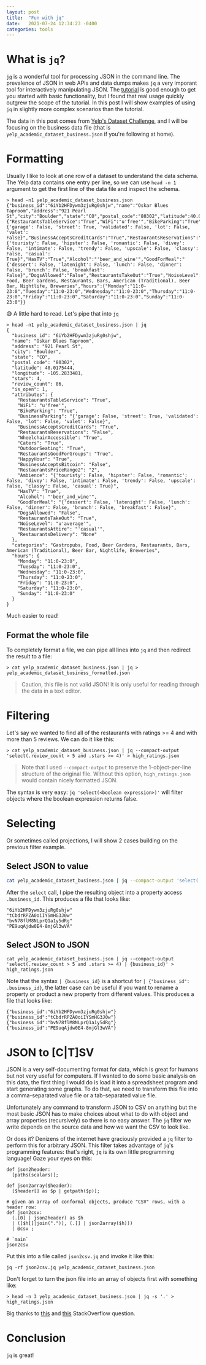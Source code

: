 ```yaml
---
layout: post
title:  "Fun with jq"
date:   2021-07-24 12:34:23 -0400
categories: tools
---
```


# What is `jq`?
[`jq`](https://stedolan.github.io/jq/tutorial/) is a wonderful tool for processing JSON in the command line. 
The prevalence of JSON in web APIs and data dumps makes `jq` a very imporant tool for interactively manipulating JSON.
The [tutorial](https://stedolan.github.io/jq/tutorial/) is good enough to get you started with basic functionality, but I found that real usage quickly outgrew the scope of the tutorial.
In this post I will show examples of using `jq` in slightly more complex scenarios than the tutorial.

The data in this post comes from [Yelp's Dataset Challenge](https://www.yelp.com/dataset/documentation/main), and I will be focusing on the business data file (that is `yelp_academic_dataset_business.json` if you're following at home).

# Formatting

Usually I like to look at one row of a dataset to understand the data schema.
The Yelp data contains one entry per line, so we can use `head -n 1` argument to get the first line of the data file and inspect the schema.

```
> head -n1 yelp_academic_dataset_business.json 
{"business_id":"6iYb2HFDywm3zjuRg0shjw","name":"Oskar Blues Taproom","address":"921 Pearl St","city":"Boulder","state":"CO","postal_code":"80302","latitude":40.0175444,"longitude":-105.2833481,"stars":4.0,"review_count":86,"is_open":1,"attributes":{"RestaurantsTableService":"True","WiFi":"u'free'","BikeParking":"True","BusinessParking":"{'garage': False, 'street': True, 'validated': False, 'lot': False, 'valet': False}","BusinessAcceptsCreditCards":"True","RestaurantsReservations":"False","WheelchairAccessible":"True","Caters":"True","OutdoorSeating":"True","RestaurantsGoodForGroups":"True","HappyHour":"True","BusinessAcceptsBitcoin":"False","RestaurantsPriceRange2":"2","Ambience":"{'touristy': False, 'hipster': False, 'romantic': False, 'divey': False, 'intimate': False, 'trendy': False, 'upscale': False, 'classy': False, 'casual': True}","HasTV":"True","Alcohol":"'beer_and_wine'","GoodForMeal":"{'dessert': False, 'latenight': False, 'lunch': False, 'dinner': False, 'brunch': False, 'breakfast': False}","DogsAllowed":"False","RestaurantsTakeOut":"True","NoiseLevel":"u'average'","RestaurantsAttire":"'casual'","RestaurantsDelivery":"None"},"categories":"Gastropubs, Food, Beer Gardens, Restaurants, Bars, American (Traditional), Beer Bar, Nightlife, Breweries","hours":{"Monday":"11:0-23:0","Tuesday":"11:0-23:0","Wednesday":"11:0-23:0","Thursday":"11:0-23:0","Friday":"11:0-23:0","Saturday":"11:0-23:0","Sunday":"11:0-23:0"}}
```
😅 A little hard to read. Let's pipe that into `jq`
```
> head -n1 yelp_academic_dataset_business.json | jq
{
  "business_id": "6iYb2HFDywm3zjuRg0shjw",
  "name": "Oskar Blues Taproom",
  "address": "921 Pearl St",
  "city": "Boulder",
  "state": "CO",
  "postal_code": "80302",
  "latitude": 40.0175444,
  "longitude": -105.2833481,
  "stars": 4,
  "review_count": 86,
  "is_open": 1,
  "attributes": {
    "RestaurantsTableService": "True",
    "WiFi": "u'free'",
    "BikeParking": "True",
    "BusinessParking": "{'garage': False, 'street': True, 'validated': False, 'lot': False, 'valet': False}",
    "BusinessAcceptsCreditCards": "True",
    "RestaurantsReservations": "False",
    "WheelchairAccessible": "True",
    "Caters": "True",
    "OutdoorSeating": "True",
    "RestaurantsGoodForGroups": "True",
    "HappyHour": "True",
    "BusinessAcceptsBitcoin": "False",
    "RestaurantsPriceRange2": "2",
    "Ambience": "{'touristy': False, 'hipster': False, 'romantic': False, 'divey': False, 'intimate': False, 'trendy': False, 'upscale': False, 'classy': False, 'casual': True}",
    "HasTV": "True",
    "Alcohol": "'beer_and_wine'",
    "GoodForMeal": "{'dessert': False, 'latenight': False, 'lunch': False, 'dinner': False, 'brunch': False, 'breakfast': False}",
    "DogsAllowed": "False",
    "RestaurantsTakeOut": "True",
    "NoiseLevel": "u'average'",
    "RestaurantsAttire": "'casual'",
    "RestaurantsDelivery": "None"
  },
  "categories": "Gastropubs, Food, Beer Gardens, Restaurants, Bars, American (Traditional), Beer Bar, Nightlife, Breweries",
  "hours": {
    "Monday": "11:0-23:0",
    "Tuesday": "11:0-23:0",
    "Wednesday": "11:0-23:0",
    "Thursday": "11:0-23:0",
    "Friday": "11:0-23:0",
    "Saturday": "11:0-23:0",
    "Sunday": "11:0-23:0"
  }
}
```
Much easier to read! 
## Format the whole file
To completely format a file, we can pipe all lines into `jq` and then redirect the result to a file:
```
> cat yelp_academic_dataset_business.json | jq > yelp_academic_dataset_business_formatted.json
```
> Caution, this file is not valid JSON! It is only useful for reading through the data in a text editor.

# Filtering

Let's say we wanted to find all of the restaurants with ratings >= 4 and with more than 5 reviews.
We can do it like this:
```
> cat yelp_academic_dataset_business.json | jq --compact-output 'select(.review_count > 5 and .stars >= 4)' > high_ratings.json
```
> Note that I used `--compact-output` to preserve the 1-object-per-line structure of the original file. Without this option, `high_ratings.json` would contain nicely formatted JSON.

The syntax is very easy: `jq 'select(<boolean expression>)'` will filter objects where the boolean expression returns false.

# Selecting
Or sometimes called projections, I will show 2 cases building on the previous filter example.
## Select JSON to value
```sh
cat yelp_academic_dataset_business.json | jq --compact-output 'select(.review_count > 5 and .stars >= 4) | .business_id' > high_ratings.json
```

After the `select` call, I pipe the resulting object into a property access `.business_id`. 
This produces a file that looks like:
```
"6iYb2HFDywm3zjuRg0shjw"
"tCbdrRPZA0oiIYSmHG3J0w"
"bvN78flM8NLprQ1a1y5dRg"
"PE9uqAjdw0E4-8mjGl3wVA"
```

## Select JSON to JSON
```
cat yelp_academic_dataset_business.json | jq --compact-output 'select(.review_count > 5 and .stars >= 4) | {business_id}' > high_ratings.json
```

Note that the syntax `| {business_id}` is a shortcut for `| {"business_id": .business_id}`, the latter case can be useful if you want to rename a property or product a new property from different values.
This produces a file that looks like:
```
{"business_id":"6iYb2HFDywm3zjuRg0shjw"}
{"business_id":"tCbdrRPZA0oiIYSmHG3J0w"}
{"business_id":"bvN78flM8NLprQ1a1y5dRg"}
{"business_id":"PE9uqAjdw0E4-8mjGl3wVA"}
```

# JSON to [C|T]SV
JSON is a very self-documenting format for data, which is great for humans but not very useful for computers.
If I wanted to do some basic analysis on this data, the first thing I would do is load it into a spreadsheet program and start generating some graphs.
To do that, we need to transform this file into a comma-separated value file or a tab-separated value file.

Unfortunately any command to transform JSON to CSV on anything but the most basic JSON has to make choices about what to do with object and array properties (recursively) so there is no easy answer.
The `jq` filter we write depends on the source data and how we want the CSV to look like.

Or does it?
Denizens of the internet have graciously provided a `jq` filter to perform this for arbitrary JSON.
This filter takes advantage of `jq`'s programming features: that's right, `jq` is its own little programming language!
Gaze your eyes on this:
```
def json2header:
  [paths(scalars)];

def json2array($header):
  [$header[] as $p | getpath($p)];

# given an array of conformal objects, produce "CSV" rows, with a header row:
def json2csv:
  (.[0] | json2header) as $h
  | ([$h[]|join(".")], (.[] | json2array($h))) 
  | @csv ;

# `main`
json2csv
```

Put this into a file called `json2csv.jq` and invoke it like this:

```
jq -rf json2csv.jq yelp_academic_dataset_business.json
```

Don't forget to turn the json file into an array of objects first with something like:
```
> head -n 3 yelp_academic_dataset_business.json | jq -s '.' > high_ratings.json
```

Big thanks to [this](https://stackoverflow.com/questions/32960857/how-to-convert-arbitrary-simple-json-to-csv-using-jq) and [this](https://stackoverflow.com/questions/57242240/jq-object-cannot-be-csv-formatted-only-array) StackOverflow question.

# Conclusion
`jq` is great!
